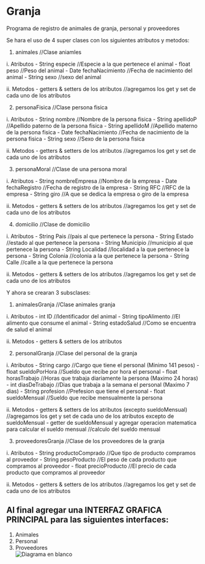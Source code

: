 # Granja
Programa de registro de animales de granja, personal y proveedores

Se hara el uso de 4 super clases con los siguientes atributos y metodos:
1. animales //Clase aniamles

  i. Atributos
    - String especie //Especie a la que pertenece el animal
    - float peso //Peso del animal
    - Date fechaNacimiento //Fecha de nacimiento del animal
    - String sexo //sexo del animal
 
  ii. Metodos
    - getters & setters de los atributos //agregamos los get y set de cada uno de los atributos

2. personaFisica //Clase persona fisica
  
  i. Atributos
    - String nombre //Nombre de la persona fisica
    - String apellidoP //Apellido paterno de la persona fisica
    - String apellidoM //Apellido materno de la persona fisica
    - Date fechaNacimiento //Fecha de nacimiento de la persona fisica
    - String sexo //Sexo de la persona fisica
  
  ii. Metodos
    - getters & setters de los atributos //agregamos los get y set de cada uno de los atributos

3. personaMoral //Clase de una persona moral
  
  i. Atributos
    - String nombreEmpresa //Nombre de la empresa
    - Date fechaRegistro //Fecha de registro de la empresa
    - String RFC //RFC de la empresa
    - String giro //A que se dedica la empresa o giro de la empresa
  
  ii. Metodos
    - getters & setters de los atributos //agregamos los get y set de cada uno de los atributos

4. domicilio //Clase de domicilio
  
  i. Atributos
    - String Pais //pais al que pertenece la persona
    - String Estado //estado al que pertenece la persona
    - String Municipio //municipio al que pertenece la persona
    - String Localidad //localidad a la que pertenece la persona
    - String Colonia //colonia a la que pertenece la persona
    - String Calle //calle a la que pertenece la persona
  
  ii. Metodos
    - getters & setters de los atributos //agregamos los get y set de cada uno de los atributos

Y ahora se crearan 3 subsclases:

1. animalesGranja //Clase animales granja
  
  i. Atributos
    - int ID //Identificador del animal
    - String tipoAlimento //El alimento que consume el animal
    - String estadoSalud //Como se encuentra de salud el animal
  
  ii. Metodos
    - getters & setters de los atributos

2. personalGranja //Clase del personal de la granja
  
  i. Atributos
    - String cargo //Cargo que tiene el personal (Minimo 141 pesos)
    - float sueldoPorHora //Sueldo que recibe por hora el personal
    - float horasTrabajo //Horas que trabaja diariamente la persona (Maximo 24 horas)
    - int diasDeTrabajo //Dias que trabaja a la semana el personal (Maximo 7 dias)
    - String profesion //Prefesion que tiene el personal
    - float sueldoMensual //Sueldo que recibe mensualmente la persona
  
  ii. Metodos
    - getters & setters de los atributos (excepto sueldoMensual) //agregamos los get y set de cada uno de los atributos excepto de sueldoMensual
    - getter de sueldoMensual y agregar operacion matematica para calcular el sueldo mensual //calculo del sueldo mensual

3. proveedoresGranja //Clase de los proveedores de la granja
  
  i. Atributos
    - String productoComprado //Que tipo de producto compramos al proveedor
    - String pesoProducto //El peso de cada producto que compramos al proveedor
    - float precioProducto //El precio de cada producto que compramos al proveedor
  
  ii. Metodos
    - getters & setters de los atributos //agregamos los get y set de cada uno de los atributos

## Al final agregar una INTERFAZ GRAFICA PRINCIPAL para las siguientes interfaces:

1. Animales
2. Personal
3. Proveedores  
![Diagrama en blanco](https://user-images.githubusercontent.com/92211663/171662881-5381b020-a6ee-435f-b6e2-d1114c0aa0f4.png)

